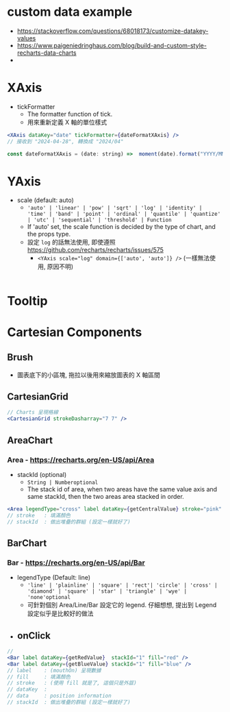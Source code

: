 
# custom data example

- https://stackoverflow.com/questions/68018173/customize-datakey-values
- https://www.paigeniedringhaus.com/blog/build-and-custom-style-recharts-data-charts
- 


# XAxis

- tickFormatter
    - The formatter function of tick.
    - 用來重新定義 X 軸的單位樣式

```jsx
<XAxis dataKey="date" tickFormatter={dateFormatXAxis} />
// 接收到 "2024-04-28", 轉換成 "2024/04"

const dateFormatXAxis = (date: string) =>  moment(date).format("YYYY/MM")
```


# YAxis

- scale (default: auto)
    - `'auto' | 'linear' | 'pow' | 'sqrt' | 'log' | 'identity' | 'time' | 'band' | 'point' | 'ordinal' | 'quantile' | 'quantize' | 'utc' | 'sequential' | 'threshold' | Function`
    - If 'auto' set, the scale function is decided by the type of chart, and the props type.
    - 設定 `log` 的話無法使用, 即使遵照 https://github.com/recharts/recharts/issues/575
        - `<YAxis scale="log" domain={['auto', 'auto']} />` (一樣無法使用, 原因不明)

```jsx

```


# Tooltip


# Cartesian Components

## Brush

- 圖表底下的小區塊, 拖拉以後用來縮放圖表的 X 軸區間


## CartesianGrid

```jsx
// Charts 呈現格線
<CartesianGrid strokeDasharray="7 7" />
```




## AreaChart

### Area - https://recharts.org/en-US/api/Area

- stackId (optional)
    - `String | Numberoptional`
    - The stack id of area, when two areas have the same value axis and same stackId, then the two areas area stacked in order.

```jsx
<Area legendType="cross" label dataKey={getCentralValue} stroke="pink" />
// stroke   : 填滿顏色
// stackId  : 做出堆疊的群組 (設定一樣就好了)
```


## BarChart

### Bar - https://recharts.org/en-US/api/Bar

- legendType (Default: line)
    - `'line' | 'plainline' | 'square' | 'rect'| 'circle' | 'cross' | 'diamond' | 'square' | 'star' | 'triangle' | 'wye' | 'none'optional`
    - 可針對個別 Area/Line/Bar 設定它的 legend. 仔細想想, 提出到 Legend 設定似乎是比較好的做法
- onClick
    - 

```jsx
// 
<Bar label dataKey={getRedValue}  stackId="1" fill="red" />
<Bar label dataKey={getBlueValue} stackId="1" fill="blue" />
// label    : (mouthOn) 呈現數據
// fill     : 填滿顏色
// stroke   : (使用 fill 就是了, 這個只是外誆)
// dataKey  :
// data     : position information
// stackId  : 做出堆疊的群組 (設定一樣就好了)
```
